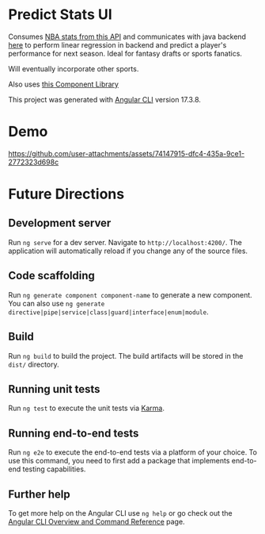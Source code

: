 # Predict Stats UI

Consumes [NBA stats from this API](https://github.com/nprasad2077/nbaStats) and communicates with java backend
[here](https://github.com/Step-henC/nba-predict-api) to perform linear regression in backend and predict a player's performance for next season. Ideal for fantasy drafts or sports fanatics.

Will eventually incorporate other sports.

Also uses [this Component Library](https://github.com/Step-henC/predict-component-library) 



This project was generated with [Angular CLI](https://github.com/angular/angular-cli) version 17.3.8. 


# Demo



https://github.com/user-attachments/assets/74147915-dfc4-435a-9ce1-2772323d698c


# Future Directions


## Development server

Run `ng serve` for a dev server. Navigate to `http://localhost:4200/`. The application will automatically reload if you change any of the source files.

## Code scaffolding

Run `ng generate component component-name` to generate a new component. You can also use `ng generate directive|pipe|service|class|guard|interface|enum|module`.

## Build

Run `ng build` to build the project. The build artifacts will be stored in the `dist/` directory.

## Running unit tests

Run `ng test` to execute the unit tests via [Karma](https://karma-runner.github.io).

## Running end-to-end tests

Run `ng e2e` to execute the end-to-end tests via a platform of your choice. To use this command, you need to first add a package that implements end-to-end testing capabilities.

## Further help

To get more help on the Angular CLI use `ng help` or go check out the [Angular CLI Overview and Command Reference](https://angular.io/cli) page.
